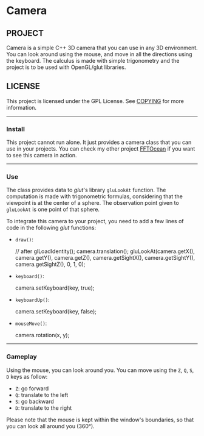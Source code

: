 # Camera

## PROJECT

Camera is a simple C++ 3D camera that you can use in any 3D environment. You can look around using the mouse, and move in all the directions using the keyboard. The calculus is made with simple trigonometry and the project is to be used with OpenGL/glut libraries.

## LICENSE

This project is licensed under the GPL License. See [COPYING](COPYING) for more information.

***

### Install

This project cannot run alone. It just provides a camera class that you can use in your projects. You can check my other project [FFTOcean](https://github.com/CSWest/FFTOcean) if you want to see this camera in action.

***

### Use

The class provides data to *glut*'s library `gluLookAt` function. The computation is made with trigonometric formulas, considering that the viewpoint is at the center of a sphere. The observation point given to `gluLookAt` is one point of that sphere.

To integrate this camera to your project, you need to add a few lines of code in the following *glut* functions:
* `draw()`:

    // after glLoadIdentity();
    camera.translation();
    gluLookAt(camera.getX(), camera.getY(), camera.getZ(), camera.getSightX(), camera.getSightY(), camera.getSightZ(), 0, 1, 0);
 
* `keyboard()`:

    camera.setKeyboard(key, true);
		
* `keyboardUp()`:

    camera.setKeyboard(key, false);
 
* `mouseMove()`:

    camera.rotation(x, y);

***

### Gameplay

Using the mouse, you can look around you. You can move using the `Z`, `Q`, `S`, `D` keys as follow:
* `Z`: go forward
* `Q`: translate to the left
* `S`: go backward
* `D`: translate to the right

Please note that the mouse is kept within the window's boundaries, so that you can look all around you (360°). 
